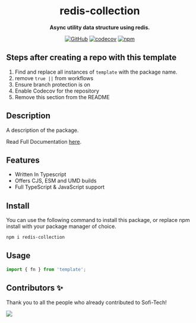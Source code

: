 <div align="center">

# redis-collection

**Async utility data structure using redis.**

[![GitHub](https://img.shields.io/github/license/Sofi-Tech/Redis-Collection)](https://github.com/Sofi-Tech/Redis-Collection/blob/main/LICENSE)
[![codecov](https://codecov.io/gh/Sofi-Tech/Redis-Collection/branch/main/graph/badge.svg?token=token)](https://codecov.io/gh/Sofi-Tech/Redis-Collection)
[![npm](https://img.shields.io/npm/v/redis-collection?color=crimson&logo=npm&style=flat-square)](https://www.npmjs.com/package/redis-collection)

</div>

## Steps after creating a repo with this template

1. Find and replace all instances of `template` with the package name.
2. remove `true ||` from workflows
3. Ensure branch protection is on
4. Enable Codecov for the repository
5. Remove this section from the README

## Description

A description of the package.

Read Full Documentation [here](https://template.js.org/).

## Features

-   Written In Typescript
-   Offers CJS, ESM and UMD builds
-   Full TypeScript & JavaScript support

## Install

You can use the following command to install this package, or replace npm install with your package manager of choice.

```bash
npm i redis-collection
```

## Usage

```ts
import { fn } from 'template';
```

## Contributors ✨

Thank you to all the people who already contributed to Sofi-Tech!

<a href="https://github.com/Sofi-Tech/Redis-Collection/graphs/contributors">
  <img src="https://contrib.rocks/image?repo=Sofi-Tech/Redis-Collection" />
</a>
